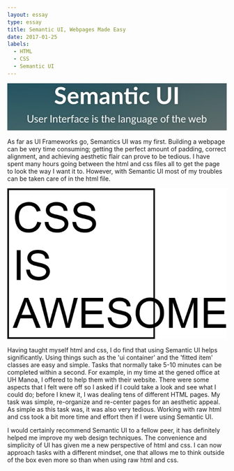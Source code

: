 ```yaml
---
layout: essay
type: essay
title: Semantic UI, Webpages Made Easy
date: 2017-01-25
labels:
  - HTML
  - CSS
  - Semantic UI
---
```


<div class="ui large rounded images">
  <img class="ui centered image" src="../images/semantic-ui.jpeg">
</div>

As far as UI Frameworks go, Semantics UI was my first. Building a webpage can be very time consuming; getting the perfect amount of padding, correct alignment,
and achieving aesthetic flair can prove to be tedious. I have spent many hours going between the html and css files all to get the page to look the way I want it to. 
However, with Semantic UI most of my troubles can be taken care of in the html file. 

<div class="ui centered small rounded images">
  <img class="ui image" src="../images/css-is-awesome.png">
</div>

Having taught myself html and css, I do find that using Semantic UI helps significantly. Using things such as the 'ui container' and the 'fitted item' classes are easy and simple. 
Tasks that normally take 5-10 minutes can be completed within a second. For example, in my time at the gened office at UH Manoa, I offered to help them with their website.
There were some aspects that I felt were off so I asked if I could take a look and see what I could do; before I knew it, I was dealing tens of different HTML pages. My task was simple,
re-organize and re-center pages for an aesthetic appeal. As simple as this task was, it was also very tedious. Working with raw html and css took a bit more time and effort 
then if I were using Semantic UI. 

I would certainly recommend Semantic UI to a fellow peer, it has definitely helped me improve my web design techniques. The convenience and simplicity of UI has given
me a new perspective of html and css. I can now approach tasks with a different mindset, one that allows me to think outside of the box even more so than when using raw html and css. 
